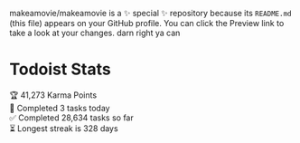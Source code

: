makeamovie/makeamovie is a ✨ special ✨ repository because its `README.md` (this file) appears on your GitHub profile.
You can click the Preview link to take a look at your changes. darn right ya can

# Todoist Stats

<!-- TODO-IST:START -->
🏆  41,273 Karma Points           
🌸  Completed 3 tasks today           
✅  Completed 28,634 tasks so far           
⏳  Longest streak is 328 days
<!-- TODO-IST:END -->